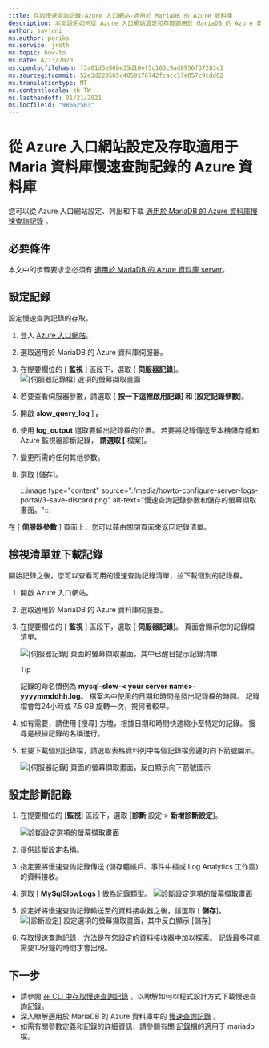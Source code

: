 ```yaml
---
title: 存取慢速查詢記錄-Azure 入口網站-適用於 MariaDB 的 Azure 資料庫
description: 本文說明如何從 Azure 入口網站設定和存取適用於 MariaDB 的 Azure 資料庫中的慢速查詢記錄。
author: savjani
ms.author: pariks
ms.service: jroth
ms.topic: how-to
ms.date: 4/13/2020
ms.openlocfilehash: f3a01d3e80be35d10ef5c163c9ad8956f37283c1
ms.sourcegitcommit: 52e3d220565c4059176742fcacc17e857c9cdd02
ms.translationtype: MT
ms.contentlocale: zh-TW
ms.lasthandoff: 01/21/2021
ms.locfileid: "98662503"
---
```

# <a name="configure-and-access-azure-database-for-maria-db-slow-query-logs-from-the-azure-portal"></a>從 Azure 入口網站設定及存取適用于 Maria 資料庫慢速查詢記錄的 Azure 資料庫

您可以從 Azure 入口網站設定、列出和下載 [適用於 MariaDB 的 Azure 資料庫慢速查詢記錄](concepts-server-logs.md) 。

## <a name="prerequisites"></a>必要條件
本文中的步驟要求您必須有 [適用於 MariaDB 的 Azure 資料庫 server](quickstart-create-mariadb-server-database-using-azure-portal.md)。

## <a name="configure-logging"></a>設定記錄
設定慢速查詢記錄的存取。 

1. 登入 [Azure 入口網站](https://portal.azure.com/)。

2. 選取適用於 MariaDB 的 Azure 資料庫伺服器。

3. 在提要欄位的 [ **監視** ] 區段下，選取 [ **伺服器記錄**]。 
   ![[伺服器記錄檔] 選項的螢幕擷取畫面](./media/howto-configure-server-logs-portal/1-select-server-logs-configure.png)

4. 若要查看伺服器參數，請選取 [ **按一下這裡啟用記錄] 和 [設定記錄參數**]。

5. 開啟 **slow_query_log** ] **。**

6. 使用 **log_output** 選取要輸出記錄檔的位置。 若要將記錄傳送至本機儲存體和 Azure 監視器診斷記錄， **請選取 [** 檔案]。 

7. 變更所需的任何其他參數。 

8. 選取 [儲存]。 

   :::image type="content" source="./media/howto-configure-server-logs-portal/3-save-discard.png" alt-text="慢速查詢記錄參數和儲存的螢幕擷取畫面。":::

在 [ **伺服器參數** ] 頁面上，您可以藉由關閉頁面來返回記錄清單。

## <a name="view-list-and-download-logs"></a>檢視清單並下載記錄
開始記錄之後，您可以查看可用的慢速查詢記錄清單，並下載個別的記錄檔。 

1. 開啟 Azure 入口網站。

2. 選取適用於 MariaDB 的 Azure 資料庫伺服器。

3. 在提要欄位的 [ **監視** ] 區段下，選取 [ **伺服器記錄**]。 頁面會顯示您的記錄檔清單。

   ![[伺服器記錄] 頁面的螢幕擷取畫面，其中已醒目提示記錄清單](./media/howto-configure-server-logs-portal/4-server-logs-list.png)

   > [!TIP]
   > 記錄的命名慣例為 **mysql-slow-< your server name>-yyyymmddhh.log**。 檔案名中使用的日期和時間是發出記錄檔的時間。 記錄檔會每24小時或 7.5 GB 旋轉一次，視何者較早。

4. 如有需要，請使用 [搜尋] 方塊，根據日期和時間快速縮小至特定的記錄。 搜尋是根據記錄的名稱進行。

5. 若要下載個別記錄檔，請選取表格資料列中每個記錄檔旁邊的向下箭號圖示。

   ![[伺服器記錄] 頁面的螢幕擷取畫面，反白顯示向下箭號圖示](./media/howto-configure-server-logs-portal/5-download.png)

## <a name="set-up-diagnostic-logs"></a>設定診斷記錄

1. 在提要欄位的 [**監視**] 區段下，選取 [**診斷** 設定  >  **新增診斷設定**]。

   ![診斷設定選項的螢幕擷取畫面](./media/howto-configure-server-logs-portal/add-diagnostic-setting.png)

1. 提供診斷設定名稱。

1. 指定要將慢速查詢記錄傳送 (儲存體帳戶、事件中樞或 Log Analytics 工作區) 的資料接收。

1. 選取 [ **MySqlSlowLogs** ] 做為記錄類型。
![診斷設定選項的螢幕擷取畫面](./media/howto-configure-server-logs-portal/configure-diagnostic-setting.png)

1. 設定好將慢速查詢記錄輸送至的資料接收器之後，請選取 [ **儲存**]。
![[診斷設定] 設定選項的螢幕擷取畫面，其中反白顯示 [儲存]](./media/howto-configure-server-logs-portal/save-diagnostic-setting.png)

1. 存取慢速查詢記錄，方法是在您設定的資料接收器中加以探索。 記錄最多可能需要10分鐘的時間才會出現。

## <a name="next-steps"></a>下一步
- 請參閱 [在 CLI 中存取慢速查詢記錄](howto-configure-server-logs-cli.md) ，以瞭解如何以程式設計方式下載慢速查詢記錄。
- 深入瞭解適用於 MariaDB 的 Azure 資料庫中的 [慢速查詢記錄](concepts-server-logs.md) 。
- 如需有關參數定義和記錄的詳細資訊，請參閱有關 [記錄](https://mariadb.com/kb/en/library/slow-query-log-overview/)檔的適用于 mariadb 檔。